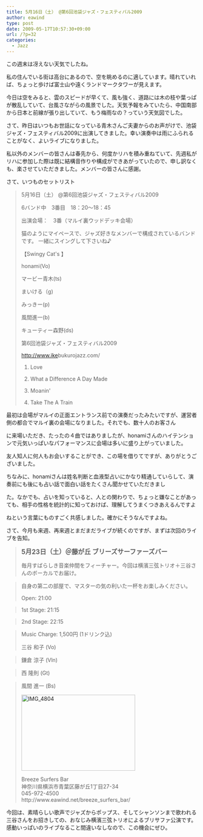 ```yaml
---
title: 5月16日（土） @第6回池袋ジャズ・フェスティバル2009
author: eawind
type: post
date: 2009-05-17T10:57:30+09:00
url: /?p=32
categories:
  - Jazz
---
```

この週末は冴えない天気でしたね。

私の住んでいる街は高台にあるので、空を眺めるのに適しています。晴れていれば、ちょっと歩けば富士山や遠くランドマークタワーが見えます。

今日は空をみると、雲のスピードが早くて、風も強く、道路には木の枝や葉っぱが散乱していて、台風さながらの風景でした。天気予報をみていたら、中国南部から日本と前線が張り出していて、もう梅雨なの？っていう天気図でした。

さて、昨日はいつもお世話になっている青木さんご夫妻からのお声がけで、池袋ジャズ・フェスティバル2009に出演してきました。幸い演奏中は雨にふられることがなく、よいライブになりました。

私以外のメンバーの皆さんは春先から、何度かリハを積み重ねていて、先週私がリハに参加した際は既に結構音作りや構成ができあがっていたので、申し訳なくも、楽させていただきました。メンバーの皆さんに感謝。

さて、いつものセットリスト

> 5月16日（土） @第6回池袋ジャズ・フェスティバル2009
>
> 6バンド中　3番目　18：20〜18：45
>
> 出演会場：　3番（マルイ裏ウッドデッキ会場）
>
> 猫のようにマイペースで、ジャズ好きなメンバーで構成されているバンドです。 一緒にスイングして下さいね♪
>
> 【Swingy Cat's 】
>
> honami(Vo)
>
> マービー青木(ts)
>
> まいける（g)
>
> みっきー(p)
>
> 風間進一(b)
>
> キューティー森野(ds)
>
> 第6回池袋ジャズ・フェスティバル2009
>
> <a href="http://www.ikebukurojazz.com/" target="_blank">http://<wbr />www.ike<wbr />bukuroj<wbr />azz.com<wbr />/</a>
>
> 1. Love
>
> 2. What a Difference A Day Made
>
> 3. Moanin'
>
> 4. Take The A Train

最初は会場がマルイの正面エントランス前での演奏だったみたいですが、運営者側の都合でマルイ裏の会場になりました。それでも、数十人のお客さん

に来場いただき、たったの４曲ではありましたが、honamiさんのハイテンションで元気いっぱいなパフォーマンスに会場は多いに盛り上がっていました。

友人知人に何人もお会いすることができ、この場を借りてですが、ありがとうございました。

ちなみに、honamiさんは姓名判断と血液型占いにかなり精通していらして、演奏前にも後にも占い話で面白い話をたくさん聞かせていただきまし

た。なかでも、占いを知っていると、人との関わりで、ちょっと嫌なことがあっても、相手の性格を統計的に知っておけば、理解してうまくつきあえるんですよ

ねという言葉にものすごく共感しました。確かにそうなんですよね。

さて、今月も来週、再来週とまだまだライブが続くのですが、まずは次回のライブを告知。

> <big><strong>5月23日（土）＠藤が丘 ブリーズサーファーズバー</strong></big>
>
> 毎月すばらしき音楽仲間をフィーチャー。今回は横濱三弦トリオ＋三谷さんのボーカルでお届け。

> 自身の第二の部屋で、マスターの気の利いた一杯をお楽しみください。
>
> Open: 21:00

> 1st Stage: 21:15

> 2nd Stage: 22:15

> Music Charge: 1,500円 (1ドリンク込)
>
> 三谷 和子 (Vo)

> 鎌倉 涼子 (Vln)

> 西 隆則 (Gt)

> 風間 進一 (Bs)
>
> <span class="mt-enclosure mt-enclosure-image" style="display: inline;"><a href="/img/wp/2009/05/IMG_4804.jpg"><img class="alignnone size-medium wp-image-797" src="/img/wp/2009/05/IMG_4804-300x200.jpg" alt="IMG_4804" width="300" height="200" srcset="/img/wp/2009/05/IMG_4804-300x200.jpg 300w, /img/wp/2009/05/IMG_4804.jpg 320w" sizes="(max-width: 300px) 100vw, 300px" /></span></a></p>
>
> <p>
>   Breeze Surfers Bar<br /> 神奈川県横浜市青葉区藤が丘1丁目27-34<br /> 045-972-4500<br /> http://www.eawind.net/breeze_surfers_bar/
> </p></blockquote>
>
> <p>
>   今回は、素晴らしい歌声でジャズからポップス、そしてシャンソンまで歌われる三谷さんをお招きしての、おなじみ横濱三弦トリオによるブリサファ公演です。感動いっぱいのライブなること間違いなしなので、この機会にぜひ。
> </p>
